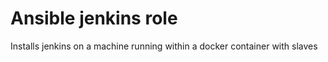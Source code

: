 # Ansible jenkins role 

Installs jenkins on a machine running within a docker container with slaves


